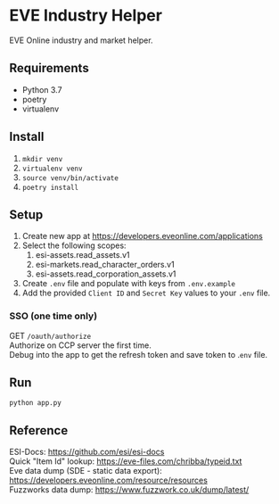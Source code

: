 # EVE Industry Helper
EVE Online industry and market helper.

## Requirements
- Python 3.7
- poetry
- virtualenv

## Install
1. `mkdir venv`
1. `virtualenv venv`
1. `source venv/bin/activate`
1. `poetry install`

## Setup
1. Create new app at https://developers.eveonline.com/applications
1. Select the following scopes:
    1. esi-assets.read_assets.v1 
    1. esi-markets.read_character_orders.v1 
    1. esi-assets.read_corporation_assets.v1
1. Create `.env` file and populate with keys from `.env.example`
1. Add the provided `Client ID` and `Secret Key` values to your `.env` file.

### SSO (one time only)
GET `/oauth/authorize`  
Authorize on CCP server the first time.  
Debug into the app to get the refresh token and save token to .`env` file.

## Run
`python app.py`


## Reference
ESI-Docs: https://github.com/esi/esi-docs  
Quick "Item Id" lookup: https://eve-files.com/chribba/typeid.txt  
Eve data dump (SDE - static data export): https://developers.eveonline.com/resource/resources  
Fuzzworks data dump: https://www.fuzzwork.co.uk/dump/latest/